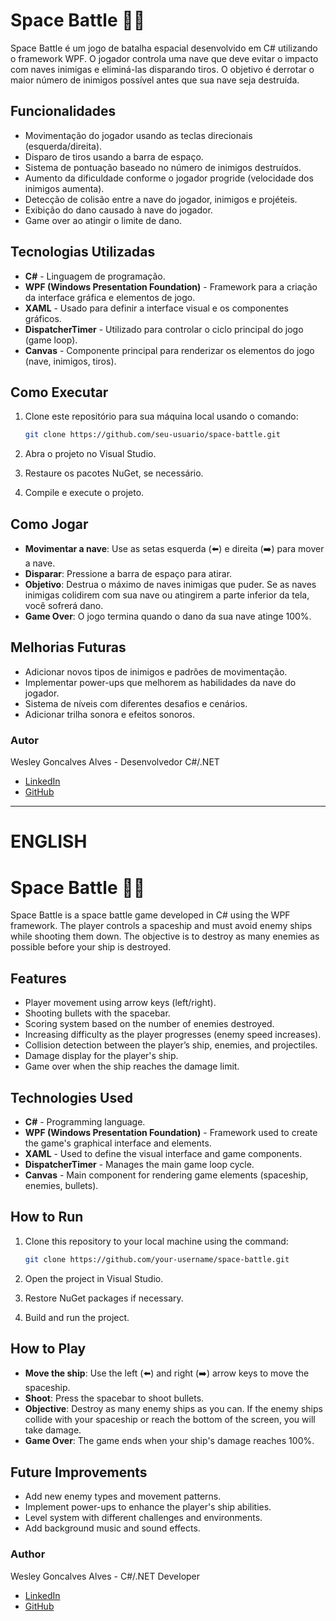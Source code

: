 # Space Battle 🚀👾

Space Battle é um jogo de batalha espacial desenvolvido em C# utilizando o framework WPF. O jogador controla uma nave que deve evitar o impacto com naves inimigas e eliminá-las disparando tiros. O objetivo é derrotar o maior número de inimigos possível antes que sua nave seja destruída.

## Funcionalidades

- Movimentação do jogador usando as teclas direcionais (esquerda/direita).
- Disparo de tiros usando a barra de espaço.
- Sistema de pontuação baseado no número de inimigos destruídos.
- Aumento da dificuldade conforme o jogador progride (velocidade dos inimigos aumenta).
- Detecção de colisão entre a nave do jogador, inimigos e projéteis.
- Exibição do dano causado à nave do jogador.
- Game over ao atingir o limite de dano.

## Tecnologias Utilizadas

- **C#** - Linguagem de programação.
- **WPF (Windows Presentation Foundation)** - Framework para a criação da interface gráfica e elementos de jogo.
- **XAML** - Usado para definir a interface visual e os componentes gráficos.
- **DispatcherTimer** - Utilizado para controlar o ciclo principal do jogo (game loop).
- **Canvas** - Componente principal para renderizar os elementos do jogo (nave, inimigos, tiros).

## Como Executar

1. Clone este repositório para sua máquina local usando o comando:

    ```bash
    git clone https://github.com/seu-usuario/space-battle.git
    ```

2. Abra o projeto no Visual Studio.

3. Restaure os pacotes NuGet, se necessário.

4. Compile e execute o projeto.

## Como Jogar

- **Movimentar a nave**: Use as setas esquerda (⬅️) e direita (➡️) para mover a nave.
- **Disparar**: Pressione a barra de espaço para atirar.
- **Objetivo**: Destrua o máximo de naves inimigas que puder. Se as naves inimigas colidirem com sua nave ou atingirem a parte inferior da tela, você sofrerá dano.
- **Game Over**: O jogo termina quando o dano da sua nave atinge 100%.

## Melhorias Futuras

- Adicionar novos tipos de inimigos e padrões de movimentação.
- Implementar power-ups que melhorem as habilidades da nave do jogador.
- Sistema de níveis com diferentes desafios e cenários.
- Adicionar trilha sonora e efeitos sonoros.

### Autor

Wesley Goncalves Alves - Desenvolvedor C#/.NET

- [LinkedIn](https://www.linkedin.com/in/wesley-gon%C3%A7alves-alves-3b95472ab/)
- [GitHub](https://github.com/WesleyGAlves)

------------------------------------------------------------------------------------------------------------------------------------------------------------------------------------------------------------------------------------------------------------------------

# ENGLISH

# Space Battle 🚀👾

Space Battle is a space battle game developed in C# using the WPF framework. The player controls a spaceship and must avoid enemy ships while shooting them down. The objective is to destroy as many enemies as possible before your ship is destroyed.

## Features

- Player movement using arrow keys (left/right).
- Shooting bullets with the spacebar.
- Scoring system based on the number of enemies destroyed.
- Increasing difficulty as the player progresses (enemy speed increases).
- Collision detection between the player’s ship, enemies, and projectiles.
- Damage display for the player's ship.
- Game over when the ship reaches the damage limit.

## Technologies Used

- **C#** - Programming language.
- **WPF (Windows Presentation Foundation)** - Framework used to create the game's graphical interface and elements.
- **XAML** - Used to define the visual interface and game components.
- **DispatcherTimer** - Manages the main game loop cycle.
- **Canvas** - Main component for rendering game elements (spaceship, enemies, bullets).

## How to Run

1. Clone this repository to your local machine using the command:

    ```bash
    git clone https://github.com/your-username/space-battle.git
    ```

2. Open the project in Visual Studio.

3. Restore NuGet packages if necessary.

4. Build and run the project.

## How to Play

- **Move the ship**: Use the left (⬅️) and right (➡️) arrow keys to move the spaceship.
- **Shoot**: Press the spacebar to shoot bullets.
- **Objective**: Destroy as many enemy ships as you can. If the enemy ships collide with your spaceship or reach the bottom of the screen, you will take damage.
- **Game Over**: The game ends when your ship's damage reaches 100%.

## Future Improvements

- Add new enemy types and movement patterns.
- Implement power-ups to enhance the player's ship abilities.
- Level system with different challenges and environments.
- Add background music and sound effects.

### Author

Wesley Goncalves Alves - C#/.NET Developer

- [LinkedIn](https://www.linkedin.com/in/wesley-gon%C3%A7alves-alves-3b95472ab/)
- [GitHub](https://github.com/WesleyGAlves)


